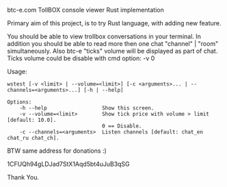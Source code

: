 btc-e.com TollBOX console viewer Rust implementation

Primary aim of this project, is to try Rust language, with adding new feature.

You should be able to view trollbox conversations in your terminal.
In addition  you should be able to read more then one chat "channel" | "room"
simultaneously. Also btc-e "ticks" volume will be displayed as part of chat.
Ticks volume could be disable with cmd option: -v 0


Usage:

    wstest [-v <limit> | --volume=<limit>] [-c <arguments>... | --channels=<arguments>...] [-h | --help]

    Options:
        -h --help                  Show this screen.
        -v --volume=<limit>        Show tick price with volume > limit [default: 10.0].
                                   0 == Disable.
        -c --channels=<arguments>  Listen channels [default: chat_en chat_ru chat_ch].


BTW same address for  donations :)

1CFUQh94gLDJad7StX1Aqd5bt4uJuB3qSG

Thank You.
